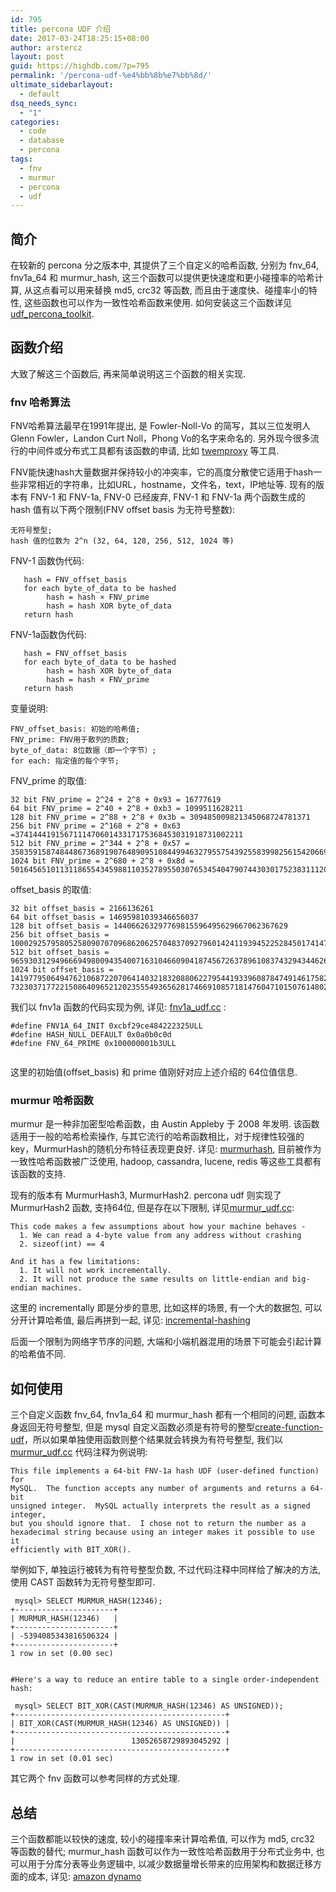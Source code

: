 ```yaml
---
id: 795
title: percona UDF 介绍
date: 2017-03-24T18:25:15+08:00
author: arstercz
layout: post
guid: https://highdb.com/?p=795
permalink: '/percona-udf-%e4%bb%8b%e7%bb%8d/'
ultimate_sidebarlayout:
  - default
dsq_needs_sync:
  - "1"
categories:
  - code
  - database
  - percona
tags:
  - fnv
  - murmur
  - percona
  - udf
---
```

<h2>简介</h2>

在较新的 percona 分之版本中, 其提供了三个自定义的哈希函数, 分别为 fnv_64, fnv1a_64 和 murmur_hash, 这三个函数可以提供更快速度和更小碰撞率的哈希计算, 从这点看可以用来替换 md5, crc32 等函数, 而且由于速度快、碰撞率小的特性, 这些函数也可以作为一致性哈希函数来使用.  如何安装这三个函数详见 <a href="https://www.percona.com/doc/percona-server/5.7/management/udf_percona_toolkit.html">udf_percona_toolkit</a>.

<h2>函数介绍</h2>

大致了解这三个函数后, 再来简单说明这三个函数的相关实现.

<h3>fnv 哈希算法</h3>

FNV哈希算法最早在1991年提出, 是 Fowler-Noll-Vo 的简写，其以三位发明人Glenn Fowler，Landon Curt Noll，Phong Vo的名字来命名的. 另外现今很多流行的中间件或分布式工具都有该函数的申请, 比如 <a href="https://github.com/twitter/twemproxy">twemproxy</a> 等工具.

FNV能快速hash大量数据并保持较小的冲突率，它的高度分散使它适用于hash一些非常相近的字符串，比如URL，hostname，文件名，text，IP地址等. 现有的版本有 FNV-1 和 FNV-1a, FNV-0 已经废弃, FNV-1 和 FNV-1a 两个函数生成的 hash 值有以下两个限制(FNV offset basis 为无符号整数):

<pre><code>无符号整型;
hash 值的位数为 2^n (32, 64, 128, 256, 512, 1024 等)
</code></pre>

FNV-1 函数伪代码:

<pre><code>   hash = FNV_offset_basis
   for each byte_of_data to be hashed
        hash = hash × FNV_prime
        hash = hash XOR byte_of_data
   return hash
</code></pre>

FNV-1a函数伪代码:

<pre><code>   hash = FNV_offset_basis
   for each byte_of_data to be hashed
        hash = hash XOR byte_of_data
        hash = hash × FNV_prime
   return hash
</code></pre>

变量说明:

<pre><code>FNV_offset_basis: 初始的哈希值;
FNV_prime: FNV用于散列的质数;
byte_of_data: 8位数据（即一个字节）;
for each: 指定值的每个字节;
</code></pre>

FNV_prime 的取值:

<pre><code>32 bit FNV_prime = 2^24 + 2^8 + 0x93 = 16777619
64 bit FNV_prime = 2^40 + 2^8 + 0xb3 = 1099511628211
128 bit FNV_prime = 2^88 + 2^8 + 0x3b = 309485009821345068724781371
256 bit FNV_prime = 2^168 + 2^8 + 0x63 =374144419156711147060143317175368453031918731002211
512 bit FNV_prime = 2^344 + 2^8 + 0x57 = 35835915874844867368919076489095108449946327955754392558399825615420669938882575126094039892345713852759
1024 bit FNV_prime = 2^680 + 2^8 + 0x8d = 
5016456510113118655434598811035278955030765345404790744303017523831112055108147451509157692220295382716162651878526895249385292291816524375083746691371804094271873160484737966720260389217684476157468082573
</code></pre>

offset_basis 的取值:

<pre><code>32 bit offset_basis = 2166136261
64 bit offset_basis = 14695981039346656037
128 bit offset_basis = 144066263297769815596495629667062367629
256 bit offset_basis = 100029257958052580907070968620625704837092796014241193945225284501741471925557
512 bit offset_basis = 9659303129496669498009435400716310466090418745672637896108374329434462657994582932197716438449813051892206539805784495328239340083876191928701583869517785
1024 bit offset_basis = 14197795064947621068722070641403218320880622795441933960878474914617582723252296
732303717722150864096521202355549365628174669108571814760471015076148029755969804077320157692458563003215304957150157403644460363550505412711285966361610267868082893823963790439336411086884584107735010676915
</code></pre>

我们以 fnv1a 函数的代码实现为例, 详见: <a href="https://github.com/percona/percona-server/blob/1e2f003a5bd48763c27e37542d97cd8f59d98eaa/plugin/percona-udf/fnv1a_udf.cc">fnv1a_udf.cc</a> :

<pre><code>#define FNV1A_64_INIT 0xcbf29ce484222325ULL
#define HASH_NULL_DEFAULT 0x0a0b0c0d
#define FNV_64_PRIME 0x100000001b3ULL

</code></pre>

这里的初始值(offset_basis) 和 prime 值刚好对应上述介绍的 64位值信息.

<h3>murmur 哈希函数</h3>

murmur 是一种非加密型哈希函数，由 Austin Appleby 于 2008 年发明. 该函数适用于一般的哈希检索操作, 与其它流行的哈希函数相比，对于规律性较强的key，MurmurHash的随机分布特征表现更良好. 详见: <a href="https://en.wikipedia.org/wiki/MurmurHash">murmurhash</a>, 目前被作为一致性哈希函数被广泛使用, hadoop, cassandra, lucene, redis 等这些工具都有该函数的支持.

现有的版本有 MurmurHash3, MurmurHash2. percona udf 则实现了 MurmurHash2 函数, 支持64位, 但是存在以下限制, 详见<a href="https://github.com/percona/percona-server/blob/1e2f003a5bd48763c27e37542d97cd8f59d98eaa/plugin/percona-udf/murmur_udf.cc">murmur_udf.cc</a>:

<pre><code>This code makes a few assumptions about how your machine behaves -
  1. We can read a 4-byte value from any address without crashing
  2. sizeof(int) == 4

And it has a few limitations:
  1. It will not work incrementally.
  2. It will not produce the same results on little-endian and big-endian machines.
</code></pre>

这里的 incrementally 即是分步的意思, 比如这样的场景, 有一个大的数据包, 可以分开计算哈希值, 最后再拼到一起, 详见: <a href="https://www.nsnam.org/docs/manual/html/hash-functions.html#incremental-hashing">incremental-hashing</a>

后面一个限制为网络字节序的问题, 大端和小端机器混用的场景下可能会引起计算的哈希值不同.

<h2>如何使用</h2>

三个自定义函数 fnv_64, fnv1a_64 和 murmur_hash 都有一个相同的问题, 函数本身返回无符号整型, 但是 mysql 自定义函数必须是有符号的整型<a href="https://dev.mysql.com/doc/refman/5.6/en/create-function-udf.html">create-function-udf</a>，所以如果单独使用函数则整个结果就会转换为有符号整型, 我们以 <a href="https://github.com/percona/percona-server/blob/1e2f003a5bd48763c27e37542d97cd8f59d98eaa/plugin/percona-udf/murmur_udf.cc">murmur_udf.cc</a> 代码注释为例说明:

<pre><code>This file implements a 64-bit FNV-1a hash UDF (user-defined function) for
MySQL.  The function accepts any number of arguments and returns a 64-bit
unsigned integer.  MySQL actually interprets the result as a signed integer,
but you should ignore that.  I chose not to return the number as a
hexadecimal string because using an integer makes it possible to use it
efficiently with BIT_XOR().
</code></pre>

举例如下, 单独运行被转为有符号整型负数, 不过代码注释中同样给了解决的方法, 使用 CAST 函数转为无符号整型即可.

<pre><code> mysql&gt; SELECT MURMUR_HASH(12346);
+----------------------+
| MURMUR_HASH(12346)   |
+----------------------+
| -5394085343816506324 |
+----------------------+
1 row in set (0.00 sec)


#Here's a way to reduce an entire table to a single order-independent hash:

 mysql&gt; SELECT BIT_XOR(CAST(MURMUR_HASH(12346) AS UNSIGNED));
+-----------------------------------------------+
| BIT_XOR(CAST(MURMUR_HASH(12346) AS UNSIGNED)) |
+-----------------------------------------------+
|                          13052658729893045292 |
+-----------------------------------------------+
1 row in set (0.01 sec)
</code></pre>

其它两个 fnv 函数可以参考同样的方式处理.

<h2>总结</h2>

三个函数都能以较快的速度, 较小的碰撞率来计算哈希值, 可以作为 md5, crc32 等函数的替代; murmur_hash 函数可以作为一致性哈希函数用于分布式业务中, 也可以用于分库分表等业务逻辑中, 以减少数据量增长带来的应用架构和数据迁移方面的成本, 详见:  <a href="http://www.allthingsdistributed.com/2007/10/amazons_dynamo.html">amazon dynamo</a>